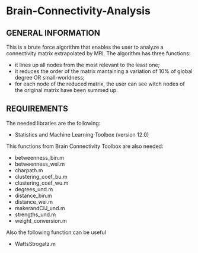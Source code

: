 # Brain-Connectivity-Analysis

## GENERAL INFORMATION
This is a brute force algorithm that enables the user to analyze a connectivity matrix extrapolated by MRI.
The algorithm has three functions:
* it lines up all nodes from the most relevant to the least one;
* it reduces the order of the matrix mantaining a variation of 10% of global degree OR small-worldness;
* for each node of the reduced matrix, the user can see witch nodes of the original matrix have been summed up.

## REQUIREMENTS
The needed libraries are the following:

* Statistics and Machine Learning Toolbox (version 12.0)

This functions from Brain Connectivity Toolbox are also needed:

* betweenness_bin.m
* betweenness_wei.m
* charpath.m
* clustering_coef_bu.m
* clustering_coef_wu.m
* degrees_und.m
* distance_bin.m
* distance_wei.m
* makerandCIJ_und.m
* strengths_und.m
* weight_conversion.m

Also the following function can be useful 
* WattsStrogatz.m

## DATASET
If the user does not have a real dataset extrapolated by MR, they can use the function WattsStrogatz.m to create a random connectivity matrix. I suggest a probability of rewiring set between 0.5 and 0.75.

## OTHER INFORMATION
The algorithm has been created with the AAL atlas in mind (90 nodes) and the function INTtoREGION.m can be used only with this particular atlas. If other atlas are used, make sure to modify this function in order to be able to use it for the parcellation of interest.
